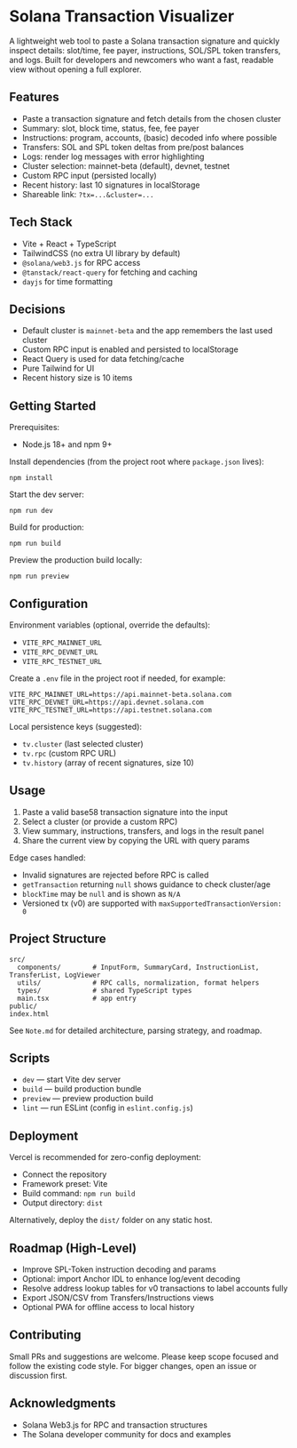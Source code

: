 # Solana Transaction Visualizer

A lightweight web tool to paste a Solana transaction signature and quickly inspect details: slot/time, fee payer, instructions, SOL/SPL token transfers, and logs. Built for developers and newcomers who want a fast, readable view without opening a full explorer.

## Features
- Paste a transaction signature and fetch details from the chosen cluster
- Summary: slot, block time, status, fee, fee payer
- Instructions: program, accounts, (basic) decoded info where possible
- Transfers: SOL and SPL token deltas from pre/post balances
- Logs: render log messages with error highlighting
- Cluster selection: mainnet-beta (default), devnet, testnet
- Custom RPC input (persisted locally)
- Recent history: last 10 signatures in localStorage
- Shareable link: `?tx=...&cluster=...`

## Tech Stack
- Vite + React + TypeScript
- TailwindCSS (no extra UI library by default)
- `@solana/web3.js` for RPC access
- `@tanstack/react-query` for fetching and caching
- `dayjs` for time formatting

## Decisions
- Default cluster is `mainnet-beta` and the app remembers the last used cluster
- Custom RPC input is enabled and persisted to localStorage
- React Query is used for data fetching/cache
- Pure Tailwind for UI
- Recent history size is 10 items

## Getting Started

Prerequisites:
- Node.js 18+ and npm 9+

Install dependencies (from the project root where `package.json` lives):

```
npm install
```

Start the dev server:

```
npm run dev
```

Build for production:

```
npm run build
```

Preview the production build locally:

```
npm run preview
```

## Configuration

Environment variables (optional, override the defaults):
- `VITE_RPC_MAINNET_URL`
- `VITE_RPC_DEVNET_URL`
- `VITE_RPC_TESTNET_URL`

Create a `.env` file in the project root if needed, for example:

```
VITE_RPC_MAINNET_URL=https://api.mainnet-beta.solana.com
VITE_RPC_DEVNET_URL=https://api.devnet.solana.com
VITE_RPC_TESTNET_URL=https://api.testnet.solana.com
```

Local persistence keys (suggested):
- `tv.cluster` (last selected cluster)
- `tv.rpc` (custom RPC URL)
- `tv.history` (array of recent signatures, size 10)

## Usage
1) Paste a valid base58 transaction signature into the input
2) Select a cluster (or provide a custom RPC)
3) View summary, instructions, transfers, and logs in the result panel
4) Share the current view by copying the URL with query params

Edge cases handled:
- Invalid signatures are rejected before RPC is called
- `getTransaction` returning `null` shows guidance to check cluster/age
- `blockTime` may be `null` and is shown as `N/A`
- Versioned tx (v0) are supported with `maxSupportedTransactionVersion: 0`

## Project Structure

```
src/
  components/        # InputForm, SummaryCard, InstructionList, TransferList, LogViewer
  utils/             # RPC calls, normalization, format helpers
  types/             # shared TypeScript types
  main.tsx           # app entry
public/
index.html
```

See `Note.md` for detailed architecture, parsing strategy, and roadmap.

## Scripts
- `dev` — start Vite dev server
- `build` — build production bundle
- `preview` — preview production build
- `lint` — run ESLint (config in `eslint.config.js`)

## Deployment

Vercel is recommended for zero-config deployment:
- Connect the repository
- Framework preset: Vite
- Build command: `npm run build`
- Output directory: `dist`

Alternatively, deploy the `dist/` folder on any static host.

## Roadmap (High-Level)
- Improve SPL-Token instruction decoding and params
- Optional: import Anchor IDL to enhance log/event decoding
- Resolve address lookup tables for v0 transactions to label accounts fully
- Export JSON/CSV from Transfers/Instructions views
- Optional PWA for offline access to local history

## Contributing
Small PRs and suggestions are welcome. Please keep scope focused and follow the existing code style. For bigger changes, open an issue or discussion first.

## Acknowledgments
- Solana Web3.js for RPC and transaction structures
- The Solana developer community for docs and examples
